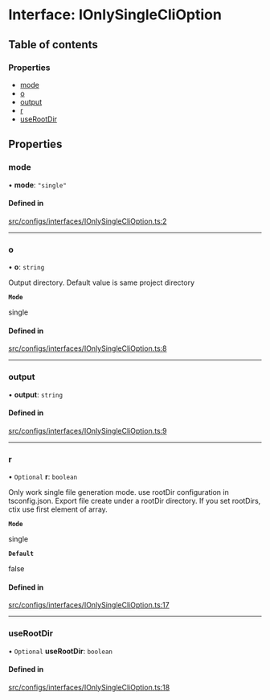 # Interface: IOnlySingleCliOption

## Table of contents

### Properties

- [mode](IOnlySingleCliOption.md#mode)
- [o](IOnlySingleCliOption.md#o)
- [output](IOnlySingleCliOption.md#output)
- [r](IOnlySingleCliOption.md#r)
- [useRootDir](IOnlySingleCliOption.md#userootdir)

## Properties

### mode

• **mode**: ``"single"``

#### Defined in

[src/configs/interfaces/IOnlySingleCliOption.ts:2](https://github.com/imjuni/ctix/blob/9bd0760/src/configs/interfaces/IOnlySingleCliOption.ts#L2)

___

### o

• **o**: `string`

Output directory. Default value is same project directory

**`Mode`**

single

#### Defined in

[src/configs/interfaces/IOnlySingleCliOption.ts:8](https://github.com/imjuni/ctix/blob/9bd0760/src/configs/interfaces/IOnlySingleCliOption.ts#L8)

___

### output

• **output**: `string`

#### Defined in

[src/configs/interfaces/IOnlySingleCliOption.ts:9](https://github.com/imjuni/ctix/blob/9bd0760/src/configs/interfaces/IOnlySingleCliOption.ts#L9)

___

### r

• `Optional` **r**: `boolean`

Only work single file generation mode. use rootDir configuration in tsconfig.json.
Export file create under a rootDir directory. If you set rootDirs, ctix use first element of array.

**`Mode`**

single

**`Default`**

false

#### Defined in

[src/configs/interfaces/IOnlySingleCliOption.ts:17](https://github.com/imjuni/ctix/blob/9bd0760/src/configs/interfaces/IOnlySingleCliOption.ts#L17)

___

### useRootDir

• `Optional` **useRootDir**: `boolean`

#### Defined in

[src/configs/interfaces/IOnlySingleCliOption.ts:18](https://github.com/imjuni/ctix/blob/9bd0760/src/configs/interfaces/IOnlySingleCliOption.ts#L18)
